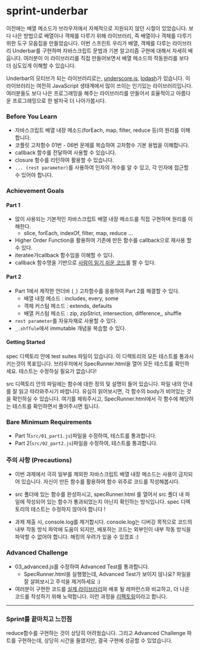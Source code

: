 # sprint-underbar

이전에는 배열 메소드가 브라우저에서 자체적으로 지원되지 않던 시절이 있었습니다. 보다 나은 방법으로 배열이나 객체를 다루기 위해 라이브러리, 즉 배열이나 객체를 다루기 위한 도구 모음집을 만들었습니다. 이번 스프린트 우리가 배열, 객체를 다루는 라이브러리 Underbar를 구현하며 자바스크립트 문법과 기본 알고리즘 구현에 대해서 자세히 배웁니다. 여러분이 이 라이브러리를 직접 만들어보면서 배열 메소드의 작동원리를 보다 더 심도있게 이해할 수 있습니다.

Underbar의 모티브가 되는 라이브러리로는, [underscore.js](https://underscorejs.org/), [lodash](https://lodash.com/)가 있습니다. 이 라이브러리는 여전히 JavaScript 생태계에서 많이 쓰이는 인기있는 라이브러리입니다. 여러분들도 보다 나은 프로그래밍을 해주는 라이브러리를 만들어서 효율적이고 아름다운 프로그래밍으로 한 발자국 더 나아가봅시다.

### Before You Learn
- 자바스크립트 배열 내장 메소드(forEach, map, filter, reduce 등)의 원리를 이해합니다.
- 코플릿 고차함수 01번 - 06번 문제를 복습하여 고차함수 기본 용법을 이해합니다.
- callback 함수를 전달하여 사용할 수 있습니다.
- closure 함수를 리턴하여 활용할 수 있습니다.
- `... (rest parameter)`를 사용하여 인자의 개수를 알 수 있고, 각 인자에 접근할 수 있어야 합니다.

### Achievement Goals

#### Part 1
- 많이 사용되는 기본적인 자바스크립트 배열 내장 메소드를 직접 구현하며 원리를 이해한다.
   - slice, forEach, indexOf, filter, map, reduce ...
- Higher Order Function을 활용하여 기존에 만든 함수를 callback으로 재사용 할 수 있다.
- iteratee가callback 함수임을 이해할 수 있다.
- callback 함수명을 기반으로 [사람이 읽기 쉬운 코드](https://ko.wikipedia.org/wiki/%EC%84%A0%EC%96%B8%ED%98%95_%ED%94%84%EB%A1%9C%EA%B7%B8%EB%9E%98%EB%B0%8D)를 짤 수 있다.

#### Part 2
- Part 1에서 제작한 언더바 (`_`) 고차함수를 응용하여 Part 2를 해결할 수 있다.
   - 배열 내장 메소드 : includes, every, some
   - 객체 커스텀 메소드 : extends, defaults
   - 배열 커스텀 메소드 : zip, zipStrict, intersection, difference,, shuffle
- `rest parameter`를 자유자재로 사용할 수 있다.
- `_.shffule`에서 immutable 개념을 복습할 수 있다.

#### Getting Started

spec 디렉토리 안에 test suites 파일이 있습니다. 이 디렉토리의 모든 테스트를 통과시키는것이 목표입니다. 브라우저에서 SpecRunner.html을 열어 모든 테스트를 확인하세요. 테스트는 수정하실 필요가 없습니다!

src 디렉토리 안의 파일에는 함수에 대한 정의 및 설명이 들어 있습니다. 파일 내의 안내를 잘 읽고 따라와주시기 바랍니다. 유심히 읽어보시면, 각 함수의 body가 비어있는 것을 확인하실 수 있습니다. 여기를 체워주시고, SpecRunner.html에서 각 함수에 해당하는 테스트를 확인하면서 풀어주시면 됩니다.

### Bare Minimum Requirements

- Part 1(`src/01_part1.js`)파일을 수정하여, 테스트를 통과합니다.
- Part 2(`src/02_part2.js`)파일을 수정하여, 테스트를 통과합니다.

### 주의 사항 (Precautions)
- 이번 과제에서 극히 일부를 제외한 자바스크립트 배열 내장 메소드는 사용이 금지되어 있습니다. 자신이 만든 함수를 활용하여 함수 위주로 코드를 작성해봅시다.

- src 폴더에 있는 함수를 완성하시고, specRunner.html 를 열어서 src 폴더 내 파일에 작성되어 있는 함수가 통과되었는지 아닌지 확인하는 방식입니다. spec 디렉토리의 테스트는 수정하지 않아야 합니다 !

- 과제 제출 시, console.log를 제거합시다. console.log는 디버깅 목적으로 코드의 내부 작동 방식 파악에 도움이 되지만, 배포하는 코드는 외부인이 내부 작동 방식을 파악할 수 없어야 합니다. 해킹의 우려가 있을 수 있겠죠 :)

### Advanced Challenge
- 03_advanced.js를 수정하여 Advanced Test를 통과합니다.
   - SpecRunner.html을 실행했는데, Advanced Test가 보이지 않나요? 파일을 잘 살펴보시고 주석을 제거하세요 :)
- 여러분이 구현한 코드를 [실제 라이브러리](https://underscorejs.org/docs/underscore-esm.html)와 배포 될 레퍼런스와 비교하고, 더 나온 코드를 작성하기 위해 노력합니다. 이런 과정을 [리펙토링](https://en.wikipedia.org/wiki/Code_refactoring)이라고 합니다.

----------

### Sprint를 끝마치고 느낀점
reduce함수를 구현하는 것이 상당히 어려웠습니다. 그리고 Advanced Challenge 파트를 구현하는데, 상당히 시간을 들였지만, 결국 구현에 성공할 수 있었습니다.
